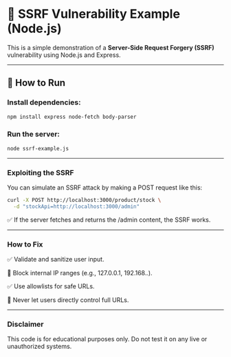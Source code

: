 # 🛑 SSRF Vulnerability Example (Node.js)

This is a simple demonstration of a **Server-Side Request Forgery (SSRF)** vulnerability using Node.js and Express.

---
## 🚀 How to Run

### Install dependencies:

```bash
npm install express node-fetch body-parser
```
### Run the server:
```bash
node ssrf-example.js
```
---
### Exploiting the SSRF
You can simulate an SSRF attack by making a POST request like this:

```bash
curl -X POST http://localhost:3000/product/stock \
  -d "stockApi=http://localhost:3000/admin"
```
✅ If the server fetches and returns the /admin content, the SSRF works.

---
### How to Fix
✅ Validate and sanitize user input.

🚫 Block internal IP ranges (e.g., 127.0.0.1, 192.168.*.*).

✅ Use allowlists for safe URLs.

🚫 Never let users directly control full URLs.

---
### Disclaimer
This code is for educational purposes only.
Do not test it on any live or unauthorized systems.


